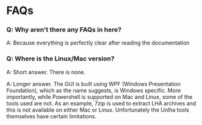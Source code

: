 # FAQs

### Q: Why aren't there any FAQs in here?
A: Because everything is perfectly clear after reading the documentation
### Q: Where is the Linux/Mac version?
A: Short answer. There is none.

A: Longer answer. The GUI is built using WPF (Windows Presentation Foundation), which as the name suggests, is Windows specific. More importantly, while Powershell is supported on Mac and Linux, some of the tools used are not. As an example, 7zip is used to extract LHA archives and this is not available on either Mac or Linux. Unfortunately the Unlha tools themselves have certain limitations.